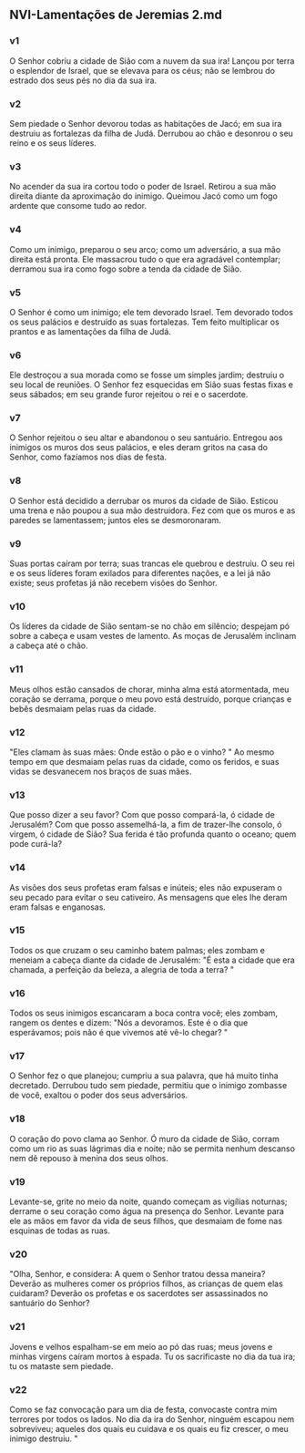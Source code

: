 ## NVI-Lamentações de Jeremias 2.md
### v1
 O Senhor cobriu a cidade de Sião com a nuvem da sua ira! Lançou por terra o esplendor de Israel, que se elevava para os céus; não se lembrou do estrado dos seus pés no dia da sua ira.
### v2
 Sem piedade o Senhor devorou todas as habitações de Jacó; em sua ira destruiu as fortalezas da filha de Judá. Derrubou ao chão e desonrou o seu reino e os seus líderes.
### v3
 No acender da sua ira cortou todo o poder de Israel. Retirou a sua mão direita diante da aproximação do inimigo. Queimou Jacó como um fogo ardente que consome tudo ao redor.
### v4
 Como um inimigo, preparou o seu arco; como um adversário, a sua mão direita está pronta. Ele massacrou tudo o que era agradável contemplar; derramou sua ira como fogo sobre a tenda da cidade de Sião.
### v5
 O Senhor é como um inimigo; ele tem devorado Israel. Tem devorado todos os seus palácios e destruído as suas fortalezas. Tem feito multiplicar os prantos e as lamentações da filha de Judá.
### v6
 Ele destroçou a sua morada como se fosse um simples jardim; destruiu o seu local de reuniões. O Senhor fez esquecidas em Sião suas festas fixas e seus sábados; em seu grande furor rejeitou o rei e o sacerdote.
### v7
 O Senhor rejeitou o seu altar e abandonou o seu santuário. Entregou aos inimigos os muros dos seus palácios, e eles deram gritos na casa do Senhor, como fazíamos nos dias de festa.
### v8
 O Senhor está decidido a derrubar os muros da cidade de Sião. Esticou uma trena e não poupou a sua mão destruidora. Fez com que os muros e as paredes se lamentassem; juntos eles se desmoronaram.
### v9
 Suas portas caíram por terra; suas trancas ele quebrou e destruiu. O seu rei e os seus líderes foram exilados para diferentes nações, e a lei já não existe; seus profetas já não recebem visões do Senhor.
### v10
 Os líderes da cidade de Sião sentam-se no chão em silêncio; despejam pó sobre a cabeça e usam vestes de lamento. As moças de Jerusalém inclinam a cabeça até o chão.
### v11
 Meus olhos estão cansados de chorar, minha alma está atormentada, meu coração se derrama, porque o meu povo está destruído, porque crianças e bebês desmaiam pelas ruas da cidade.
### v12
 "Eles clamam às suas mães: Onde estão o pão e o vinho? " Ao mesmo tempo em que desmaiam pelas ruas da cidade, como os feridos, e suas vidas se desvanecem nos braços de suas mães.
### v13
 Que posso dizer a seu favor? Com que posso compará-la, ó cidade de Jerusalém? Com que posso assemelhá-la, a fim de trazer-lhe consolo, ó virgem, ó cidade de Sião? Sua ferida é tão profunda quanto o oceano; quem pode curá-la?
### v14
 As visões dos seus profetas eram falsas e inúteis; eles não expuseram o seu pecado para evitar o seu cativeiro. As mensagens que eles lhe deram eram falsas e enganosas.
### v15
 Todos os que cruzam o seu caminho batem palmas; eles zombam e meneiam a cabeça diante da cidade de Jerusalém: "É esta a cidade que era chamada, a perfeição da beleza, a alegria de toda a terra? "
### v16
 Todos os seus inimigos escancaram a boca contra você; eles zombam, rangem os dentes e dizem: "Nós a devoramos. Este é o dia que esperávamos; pois não é que vivemos até vê-lo chegar? "
### v17
 O Senhor fez o que planejou; cumpriu a sua palavra, que há muito tinha decretado. Derrubou tudo sem piedade, permitiu que o inimigo zombasse de você, exaltou o poder dos seus adversários.
### v18
 O coração do povo clama ao Senhor. Ó muro da cidade de Sião, corram como um rio as suas lágrimas dia e noite; não se permita nenhum descanso nem dê repouso à menina dos seus olhos.
### v19
 Levante-se, grite no meio da noite, quando começam as vigílias noturnas; derrame o seu coração como água na presença do Senhor. Levante para ele as mãos em favor da vida de seus filhos, que desmaiam de fome nas esquinas de todas as ruas.
### v20
 "Olha, Senhor, e considera: A quem o Senhor tratou dessa maneira? Deverão as mulheres comer os próprios filhos, as crianças de quem elas cuidaram? Deverão os profetas e os sacerdotes ser assassinados no santuário do Senhor?
### v21
 Jovens e velhos espalham-se em meio ao pó das ruas; meus jovens e minhas virgens caíram mortos à espada. Tu os sacrificaste no dia da tua ira; tu os mataste sem piedade.
### v22
 Como se faz convocação para um dia de festa, convocaste contra mim terrores por todos os lados. No dia da ira do Senhor, ninguém escapou nem sobreviveu; aqueles dos quais eu cuidava e os quais eu fiz crescer, o meu inimigo destruiu. "
